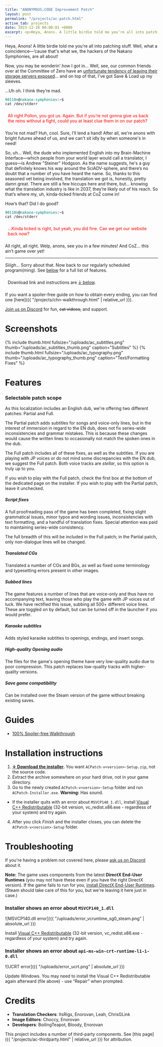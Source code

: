 ```yaml
---
title: "ANONYMOUS;CODE Improvement Patch"
layout: post
permalink: "/projects/ac-patch.html"
active_tab: projects
date: 2023-12-26 00:00:01 +0000
excerpt: <p>Heya, Anons. A little birdie told me you’re all into patchin’ stuff. Well, what a coincidence—’cause that's what we, the hackers of the Nakano Symphonies, are all about! - 90110n</p>
---
```


Heya, Anons! A little birdie told me you’re all into patching stuff. Well, what a coincidence—’cause that's what we, the hackers of the Nakano Symphonies, are all about!

Now, you may be wonderin’ how I got in... Well, see, our common friends over at the Committee of Zero have an [unfortunate tendency of leaving their storage servers exposed](https://www.youtube-nocookie.com/embed/5Zokz2QvNeU)... and on top of that, I've got Save & Load up my sleeves.

...Uh oh. I think they’re mad.

<code><a style="color: teal; text-decoration: none;">90110n</a>@<a style="color: teal; text-decoration: none;">nakano-symphonies</a>:~$ cat /dev/stderr</code>
<div style="border: 1px solid #fff; padding: 8px;">
  <a style="color: red; text-decoration: none;">All right Pollon, you got us. Again. But if you’re not gonna give us back the reins without a fight, could you at least clue them in on our patch?</a>
</div>

You’re not mad? Huh, cool. Sure, I’ll lend a hand! After all, we're anons with bright futures ahead of us, and we can't sit idly by when someone's in need!

So, uh... Well, the dude who implemented English into my Brain-Machine Interface—which people from your world layer would call a translator, I guess—is Andrew "Steiner" Hodgson. As the name suggests, he's a guy that definitely knows his way around the SciADV-sphere, and there’s no doubt that a number of you have heard the name. So, thanks to this seasoned vet being involved, the translation we got is, honestly, pretty damn great. There are still a few hiccups here and there, but... knowing what the translation industry is like in 2037, they’re likely out of his reach. So that’s where my, uh, kinda-ticked friends at CoZ come in!

How’s that? Did I do good?

<code><a style="color: teal; text-decoration: none;">90110n</a>@<a style="color: teal; text-decoration: none;">nakano-symphonies</a>:~$ cat /dev/stderr</code>
<div style="border: 1px solid #fff; padding: 8px;">
  <a style="color: red; text-decoration: none;">...Kinda ticked is right, but yeah, you did fine. Can we get our website back now?</a>
</div>

All right, all right. Welp, anons, see you in a few minutes! And CoZ... this ain’t game over yet!

<hr>

*Siiigh*... Sorry about that. Now back to our regularly scheduled program(ming). See [below](#features) for a full list of features.

<div style="border: 1px solid #fff; padding: 8px;">
Download link and instructions are <a href="#guides">↓ below</a>.
</div>

If you want a spoiler-free guide on how to obtain every ending, you can find one [here]({{ "/projects/chn-walkthrough.html" | relative_url }}).

[Join us on Discord](https://discord.gg/rq4GGCh) for fun, ~~cat videos,~~ and support.

# Screenshots

{% include thumb.html fullsize="/uploads/ac_subtitles.png" thumb="/uploads/ac_subtitles_thumb.png" caption="Subtitles" %}
{% include thumb.html fullsize="/uploads/ac_typography.png" thumb="/uploads/ac_typography_thumb.png" caption="Text/Formatting Fixes" %}

# <a name="features"></a>Features

### Selectable patch scope
As this localization includes an English dub, we're offering two different patches: Partial and Full.

The Partial patch adds subtitles for songs and voice-only lines, but in the interest of immersion in regard to the EN dub, does not fix series-wide inconsistencies and grammar mistakes. This is because these changes would cause the written lines to occasionally not match the spoken ones in the dub.

The Full patch includes all of these fixes, as well as the subtitles. If you are playing with JP voices or do not mind some discrepancies with the EN dub, we suggest the Full patch. Both voice tracks are *stellar*, so this option is truly up to you.

If you wish to play with the Full patch, check the first box at the bottom of the dedicated page on the installer. If you wish to play with the Partial patch, leave it unchecked.

##### Script fixes

A full proofreading pass of the game has been completed, fixing slight grammatical issues, minor typos and wording issues, inconsistencies with text formatting, and a handful of translation fixes. Special attention was paid to maintaining series-wide consistency.

The full breadth of this will be included in the Full patch; in the Partial patch, only non-dialogue lines will be changed.

##### Translated CGs

Translated a number of CGs and BGs, as well as fixed some terminology and typesetting errors present in other images.

##### Subbed lines

The game features a number of lines that are voice-only and thus have no accompanying text, leaving those who play the game with JP voices out of luck. We have rectified this issue, subbing all 500+ different voice lines. These are toggled on by default, but can be turned off in the launcher if you would prefer.

##### Karaoke subtitles

Adds styled karaoke subtitles to openings, endings, and insert songs.

##### High-quality Opening audio

The files for the game's opening theme have very low-quality audio due to poor compression. This patch replaces low-quality tracks with higher-quality versions.

##### Save game compatibility

Can be installed over the Steam version of the game without breaking existing saves.

# <a name="guides"></a>Guides

* [100% Spoiler-free Walkthrough](https://www.kirikiribasara.com/2023/09/03/anonymouscode-100-guide/)

# Installation instructions

1. **[↓ Download the installer](https://github.com/CommitteeOfZero/ac-patch/releases).** You want `ACPatch-v<version>-Setup.zip`, not the source code.
2. Extract the archive somewhere on your hard drive, not in your game directory.
3. Go to the newly created `ACPatch-v<version>-Setup` folder and run `ACPatch-Installer.exe`. **Warning:** Has sound.
  * If the installer quits with an error about `MSVCP140_1.dll`, install [Visual C++ Redistributable](https://aka.ms/vs/16/release/vc_redist.x86.exe) (32-bit version, vc_redist.x86.exe - regardless of your system) and try again.
4. After you click *Finish* and the installer closes, you can delete the `ACPatch-v<version>-Setup` folder.

# Troubleshooting

If you're having a problem not covered here, please [ask us on Discord](https://discord.gg/rq4GGCh) about it.

**Note:** The game uses components from the latest **DirectX End-User Runtimes** (you may not have these even if you have the right DirectX version). If the game fails to run for you, [install DirectX End-User Runtimes](https://www.microsoft.com/en-us/download/details.aspx?id=35). (Steam should take care of this for you, but we're leaving it here just in case.)

### Installer shows an error about `MSVCP140_1.dll`

![MSVCP140.dll error]({{ "/uploads/error_vcruntime_sg0_steam.png" | absolute_url }})

Install [Visual C++ Redistributable](https://aka.ms/vs/16/release/vc_redist.x86.exe) (32-bit version, vc_redist.x86.exe - regardless of your system) and try again.

### Installer shows an error about `api-ms-win-crt-runtime-l1-1-0.dll`

![UCRT error]({{ "/uploads/error_ucrt.png" | absolute_url }})

Update Windows. You may need to install the Visual C++ Redistributable again afterward (file above) - use “Repair” when prompted.

# Credits

* **Translation Checkers**: ItsRigs, Enorovan, Leah, ChrisGLink
* **Image Editors**: Choccy, Enorovan
* **Developers**: BoilingTeapot, Bloody, Enorovan

This project includes a number of third-party components. See [this page]({{ "/projects/ac-thirdparty.html" | relative_url }}) for attribution.
